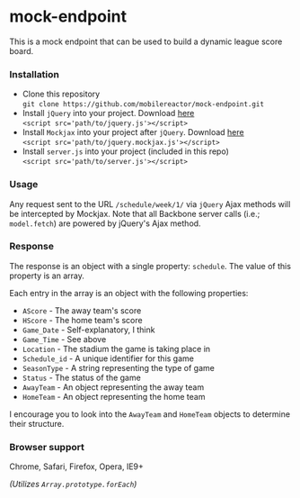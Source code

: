 mock-endpoint
=============

This is a mock endpoint that can be used to build a dynamic league score board.

### Installation

- Clone this repository  
  `git clone https://github.com/mobilereactor/mock-endpoint.git`
- Install `jQuery` into your project. Download [here](https://github.com/jquery/jquery)  
  `<script src='path/to/jquery.js'></script>`
- Install `Mockjax` into your project after `jQuery`. Download [here](https://github.com/appendto/jquery-mockjax)  
  `<script src='path/to/jquery.mockjax.js'></script>`
- Install `server.js` into your project (included in this repo)  
  `<script src='path/to/server.js'></script>`

### Usage

Any request sent to the URL `/schedule/week/1/` via `jQuery` Ajax methods will be intercepted by Mockjax. Note that all Backbone server calls (i.e.; `model.fetch`) are powered by jQuery's Ajax method.

### Response

The response is an object with a single property: `schedule`. The value of this property is an array.

Each entry in the array is an object with the following properties:

- `AScore` - The away team's score
- `HScore` - The home team's score
- `Game_Date` - Self-explanatory, I think
- `Game_Time` - See above
- `Location` - The stadium the game is taking place in
- `Schedule_id` - A unique identifier for this game
- `SeasonType` - A string representing the type of game
- `Status` - The status of the game
- `AwayTeam` - An object representing the away team
- `HomeTeam` - An object representing the home team

I encourage you to look into the `AwayTeam` and `HomeTeam` objects to determine their structure.

### Browser support

Chrome, Safari, Firefox, Opera, IE9+

*(Utilizes `Array.prototype.forEach`)*
